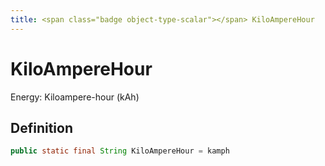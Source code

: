 ```yaml
---
title: <span class="badge object-type-scalar"></span> KiloAmpereHour
---
```

# <span class="badge object-type-scalar"></span> KiloAmpereHour

Energy: Kiloampere-hour (kAh)

## Definition

```java
public static final String KiloAmpereHour = kamph
```
